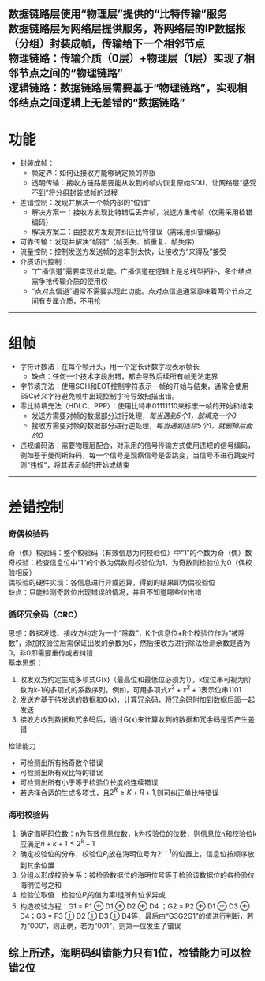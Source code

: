 数据链路层使用“物理层”提供的“比特传输”服务  
数据链路层为网络层提供服务，将网络层的IP数据报（分组）封装成帧，传输给下一个相邻节点    
**物理链路**：传输介质（0层）+物理层（1层）实现了相邻节点之间的“物理链路”  
**逻辑链路**：数据链路层需要基于“物理链路”，实现相邻结点之间逻辑上无差错的“数据链路”  
---
# 功能
+ 封装成帧：
	+ 帧定界：如何让接收方能够确定帧的界限
	+ 透明传输：接收方链路层要能从收到的帧内恢复原始SDU，让网络层“感受不到”将分组封装成帧的过程
+ 差错控制：发现并解决一个帧内部的“位错”
	+ 解决方案一：接收方发现比特错后丢弃帧，发送方重传帧（仅需采用检错编码）
	+ 解决方案二：由接收方发现并纠正比特错误（需采用纠错编码）
+ 可靠传输：发现并解决“帧错”（帧丢失、帧重复、帧失序）
+ 流量控制：控制发送方发送帧的速率别太快，让接收方“来得及”接受
+ 介质访问控制：
	+ “广播信道”需要实现此功能。广播信道在逻辑上是总线型拓扑，多个结点需争抢传输介质的使用权
	+ “点对点信道”通常不需要实现此功能。点对点信道通常意味着两个节点之间有专属介质，不用抢
---
# 组帧
+ 字符计数法：在每个帧开头，用一个定长计数字段表示帧长
	+ 缺点：任何一个技术字段出错，都会导致后续所有帧无法定界
+ 字节填充法：使用SOH和EOT控制字符表示一帧的开始与结束，通常会使用ESC转义字符避免帧中出现控制字符导致扫描出错。
+ 零比特填充法（HDLC、PPP）：使用比特串01111110来标志一帧的开始和结束
	+ 发送方需要对帧的数据部分进行处理，*每当遇到5个1，就填充一个0*
	+ 接收方需要对帧的数据部分进行逆处理，*每当遇到连续5个1，就删掉后面的0*
+ 违规编码法：需要物理层配合，对采用的信号传输方式使用违规的信号编码，例如基于曼彻斯特码，每一个信号是观察信号是否跳变，当信号不进行跳变时则“违规”，将其表示帧的开始或结束
---
# 差错控制
### 奇偶校验码
奇（偶）校验码：整个校验码（有效信息为何校验位）中“1”的个数为奇（偶）数    
奇校验：检查信息位中“1”的个数为偶数则校验位为1，为奇数则检验位为0（偶校验相反）  
偶校验的硬件实现：各信息进行异或运算，得到的结果即为偶校验位  
缺点：只能检测奇数位出现错误的情况，并且不知道哪些位出错
### 循环冗余码（CRC）
思想：数据发送、接收方约定为一个“除数”，K个信息位+R个校验位作为“被除数”，添加校验位后需保证出发的余数为0，然后接收方进行除法检测余数是否为0，非0即需要重传或者纠错  
基本思想：
1. 收发双方约定生成多项式G(x)（最高位和最低位必须为1），k位位串可视为阶数为k-1的多项式的系数序列。例如，可用多项式$x^3+x^2+1$表示位串1101
2. 发送方基于待发送的数据和G(x)，计算冗余码，将冗余码附加到数据后面一起发送
3. 接收方收到数据和冗余码后，通过G(x)来计算收到的数据和冗余码是否产生差错

检错能力：
+ 可检测出所有格奇数个错误
+ 可检测出所有双比特的错误
+ 可检测出所有小于等于检验位长度的连续错误
+ 若选择合适的生成多项式，且$2^R\geq K+R+1$,则可纠正单比特错误
### 海明校验码
1. 确定海明码位数：n为有效信息位数，k为校验位的位数，则信息位n和校验位k应满足$n+k+1\leq2^k-1$
2. 确定校验位的分布，校验位$P_i$放在海明位号为$2^{i-1}$的位置上，信息位按顺序放到其余位置
3. 分组以形成校验关系：被检验数据位的海明位号等于检验该数据位的各检验位海明位号之和
4. 检验位取值：检验位$P_i$的值为第i组所有位求异或
5. 构造校验方程：G1 = P1 ⊕ D1 ⊕ D2 ⊕ D4 ；G2 = P2 ⊕ D1 ⊕ D3 ⊕ D4；G3 = P3 ⊕ D2 ⊕ D3 ⊕ D4等，最后由“G3G2G1”的值进行判断，若为“000”，则正确，若为“001”，则第一位发生了错误

综上所述，海明码纠错能力只有1位，检错能力可以检错2位  
---